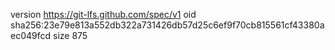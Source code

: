 version https://git-lfs.github.com/spec/v1
oid sha256:23e79e813a552db322a731426db57d25c6ef9f70cb815561cf43380aec049fcd
size 875

